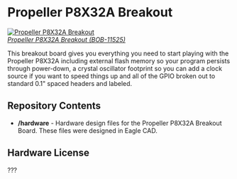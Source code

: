 Propeller P8X32A Breakout
=========================

[![Propeller P8X32A Breakout](https://dlnmh9ip6v2uc.cloudfront.net/images/products/1/1/5/2/5/11525-01_medium.jpg)  
*Propeller P8X32A Breakout (BOB-11525)*](https://www.sparkfun.com/products/11525)

This breakout board gives you everything you need to start playing with the Propeller P8X32A including external flash memory so your program persists through power-down, a crystal oscillator footprint so you can add a clock source if you want to speed things up and all of the GPIO broken out to standard 0.1" spaced headers and labeled.

Repository Contents
-------------------

* **/hardware** - Hardware design files for the Propeller P8X32A Breakout Board. These files were designed in Eagle CAD.

Hardware License
----------------

???
